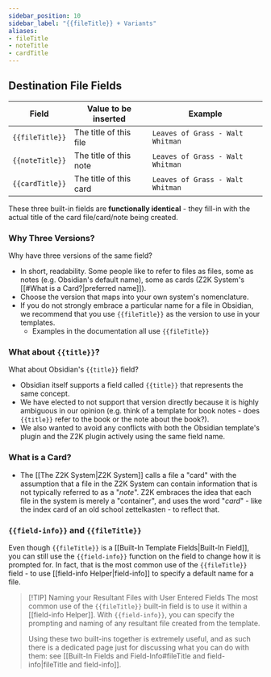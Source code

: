 ```yaml
---
sidebar_position: 10
sidebar_label: "{{fileTitle}} + Variants"
aliases:
- fileTitle
- noteTitle
- cardTitle
---
```

## Destination File Fields

| Field           | Value to be inserted   | Example                          |
| --------------- | ---------------------- | -------------------------------- |
| `{{fileTitle}}` | The title of this file | `Leaves of Grass - Walt Whitman` |
| `{{noteTitle}}` | The title of this note | `Leaves of Grass - Walt Whitman` |
| `{{cardTitle}}` | The title of this card | `Leaves of Grass - Walt Whitman` |

These three built-in fields are **functionally identical** - they fill-in with the actual title of the card file/card/note being created. 

### Why Three Versions?
Why have three versions of the same field?
- In short, readability. Some people like to refer to files as files, some as notes (e.g. Obsidian's default name), some as cards (Z2K System's [[#What is a Card?|preferred name]]).
- Choose the version that maps into your own system's nomenclature. 
- If you do not strongly embrace a particular name for a file in Obsidian, we recommend that you use `{{fileTitle}}` as the version to use in your templates. 
	- Examples in the documentation all use `{{fileTitle}}`

### What about `{{title}}`?
What about Obsidian's `{{title}}` field?
- Obsidian itself supports a field called `{{title}}` that represents the same concept. 
- We have elected to not support that version directly because it is highly ambiguous in our opinion (e.g. think of a template for book notes - does `{{title}}` refer to the book or the note about the book?). 
- We also wanted to avoid any conflicts with both the Obsidian template's plugin and the Z2K plugin actively using the same field name. 

###  What is a Card?
- The [[The Z2K System|Z2K System]] calls a file a "card" with the assumption that a file in the Z2K System can contain information that is not typically referred to as a "*note*". Z2K embraces the idea that each file in the system is merely a "container", and uses the word "*card*" - like the index card of an old school zettelkasten - to reflect that.

### `{{field-info}}` and `{{fileTitle}}`
Even though `{{fileTitle}}` is a [[Built-In Template Fields|Built-In Field]], you can still use the `{{field-info}}` function on the field to change how it is prompted for. In fact, that is the most common use of the `{{fileTitle}}` field - to use [[field-info Helper|field-info]] to specify a default name for a file. 

> [!TIP] Naming your Resultant Files with User Entered Fields
> The most common use of the `{{fileTitle}}` built-in field is to use it within a [[field-info Helper]]. With `{{field-info}}`, you can specify the prompting and naming of any resultant file created from the template. 
> 
> Using these two built-ins together is extremely useful, and as such there is a dedicated page just for discussing what you can do with them: see [[Built-In Fields and Field-Info#fileTitle and field-info|fileTitle and field-info]].

